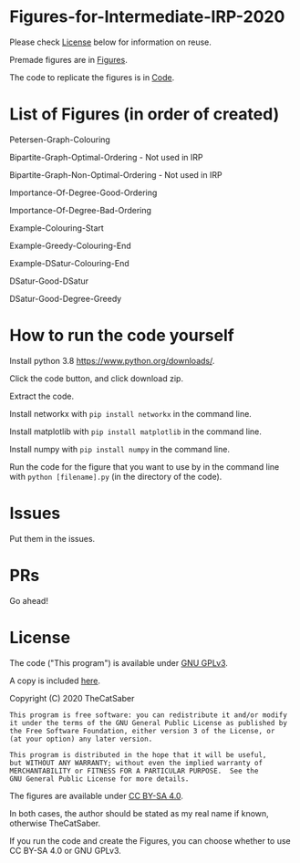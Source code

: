 # Figures-for-Intermediate-IRP-2020
Please check [License](https://github.com/TheCatSaber/Figures-for-Intermediate-IRP-2020#license) below for information on reuse.

Premade figures are in [Figures](https://github.com/TheCatSaber/Figures-for-Intermediate-IRP-2020/blob/master/Figures).

The code to replicate the figures is in [Code](https://github.com/TheCatSaber/Figures-for-Intermediate-IRP-2020/blob/master/Code).

# List of Figures (in order of created)
Petersen-Graph-Colouring

Bipartite-Graph-Optimal-Ordering - Not used in IRP

Bipartite-Graph-Non-Optimal-Ordering - Not used in IRP

Importance-Of-Degree-Good-Ordering

Importance-Of-Degree-Bad-Ordering

Example-Colouring-Start

Example-Greedy-Colouring-End

Example-DSatur-Colouring-End

DSatur-Good-DSatur

DSatur-Good-Degree-Greedy

# How to run the code yourself
Install python 3.8 https://www.python.org/downloads/.

Click the code button, and click download zip.

Extract the code.

Install networkx with `pip install networkx` in the command line.

Install matplotlib with `pip install matplotlib` in the command line.

Install numpy with `pip install numpy` in the command line.

Run the code for the figure that you want to use by in the command line with `python [filename].py` (in the directory of the code).

# Issues
Put them in the issues.

# PRs
Go ahead!

# License
The code ("This program") is available under 
[GNU GPLv3](https://www.gnu.org/licenses/gpl-3.0.en.html).

A copy is included [here](https://github.com/TheCatSaber/Figures-for-Intermediate-IRP-2020/blob/master/LICENSE).
 
Copyright (C) 2020 TheCatSaber

    This program is free software: you can redistribute it and/or modify
    it under the terms of the GNU General Public License as published by
    the Free Software Foundation, either version 3 of the License, or
    (at your option) any later version.

    This program is distributed in the hope that it will be useful,
    but WITHOUT ANY WARRANTY; without even the implied warranty of
    MERCHANTABILITY or FITNESS FOR A PARTICULAR PURPOSE.  See the
    GNU General Public License for more details.
    
The figures are available under [CC BY-SA 4.0](https://creativecommons.org/licenses/by-sa/4.0/).

In both cases, the author should be stated as my real name if known, otherwise TheCatSaber.

If you run the code and create the Figures, you can choose whether to use CC BY-SA 4.0 or GNU GPLv3.
